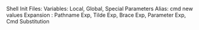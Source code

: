Shell Init Files: 
Variables: Local, Global, Special Parameters
Alias: cmd new values
Expansion : Pathname Exp, Tilde Exp, Brace Exp, Parameter Exp, Cmd Substitution
